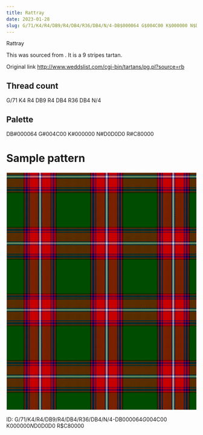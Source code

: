 ```yaml
---
title: Rattray
date: 2023-01-28
slug: G/71/K4/R4/DB9/R4/DB4/R36/DB4/N/4-DB$000064 G$004C00 K$000000 N$D0D0D0 R$C80000
---
```

Rattray

This was sourced from <no value>.  It is a 9 stripes tartan.

Original link http://www.weddslist.com/cgi-bin/tartans/pg.pl?source=rb

## Thread count
G/71 K4 R4 DB9 R4 DB4 R36 DB4 N/4

## Palette
DB#000064 G#004C00 K#000000 N#D0D0D0 R#C80000

# Sample pattern

![Tartan detail](tartan.png "G/71 K4 R4 DB9 R4 DB4 R36 DB4 N/4 tartan")

ID: G/71/K4/R4/DB9/R4/DB4/R36/DB4/N/4-DB$000064 G$004C00 K$000000 N$D0D0D0 R$C80000